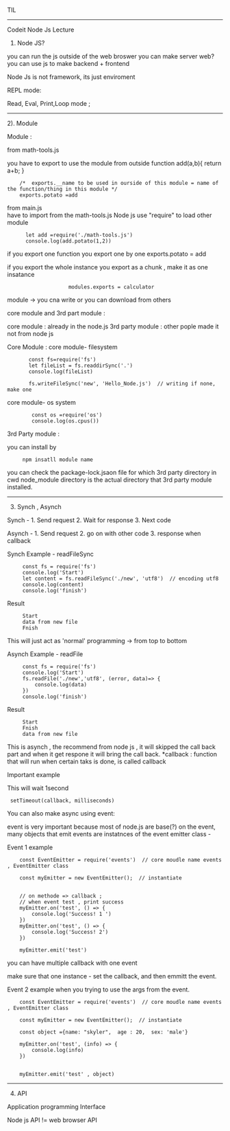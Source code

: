 TIL

--------
Codeit Node Js Lecture

1) Node JS?

you can run the js outside of the web broswer
you can make server web? 
you can use js to make backend + frontend 


Node Js is not framework, its just enviroment 


REPL mode:

Read, Eval, Print,Loop mode ; 

-------------------
2). Module 


Module :

 from math-tools.js
 
 you have to export to use the module from outside
         function add(a,b){
            return a+b;
        }


        /*  exports.__name to be used in ourside of this module = name of the function/thing in this module */
        exports.potato =add

        
        
   from main.js  
   have to import from the math-tools.js
    Node js use "require" to load other module
   
   
          let add =require('./math-tools.js')  
          console.log(add.potato(1,2))
          
   
 if you export one function 
   you export one by one
                          exports.potato = add
                          
 if you export the whole instance 
   you export as a chunk ,  make it as one insatance
 
                        modules.exports = calculator
                            
   
   
module -> you cna write or you can download from others 

core module and 3rd part module :

core module : already in the node.js
3rd party module : other pople made it not from node js
   
   
  Core Module :
  core module- filesystem
  
           const fs=require('fs')
           let fileList = fs.readdirSync('.')
           console.log(fileList)
  
           fs.writeFileSync('new', 'Hello_Node.js')  // writing if none, make one

  core module- os system
  
            const os =require('os')
            console.log(os.cpus())
            
   3rd Party module :        
   
   you can install by
        
         npm insatll module name
            
  you can  check the package-lock.jsaon file for which 3rd party directory in cwd
  node_module directory is the actual directory that 3rd party module installed.
            
            

----------      
3. Synch , Asynch
 
 
 Synch -  1. Send request
          2. Wait for response
          3. Next code
          
 
Asynch -  1. Send request
          2. go on with other code
          3. response when callback

 
 
 
 Synch Example -  readFileSync
 
         const fs = require('fs')
         console.log('Start')
         let content = fs.readFileSync('./new', 'utf8')  // encoding utf8
         console.log(content)
         console.log('finish')
         
  Result 
     
         Start
         data from new file
         Fnish
         
         
  This will just act as 'normal' programming -> from top to bottom 
  
     
 Asynch Example -  readFile
 
         const fs = require('fs')
         console.log('Start')
         fs.readFile('./new','utf8', (error, data)=> {
             console.log(data)
         })
         console.log('finish')


         
  Result 
     
         Start
         Fnish   
         data from new file

   This is asynch ,  the recommend from node js  ,  it will skipped the call back part and when it get respone it will bring the call back.
    *callback : function that will run  when certain taks is done, is called callback


 Important example
        
 This will wait 1second 
        
     setTimeout(callback, milliseconds)
           
           
 
You can also make async using event:

 event is very important because most of node.js are base(?) on the event, 
 many objects that emit events are instatnces of the event emitter class -
 
 
 Event 1 example
 
 
        const EventEmitter = require('events')  // core moudle name events   , EventEmitter class

        const myEmitter = new EventEmitter();  // instantiate 

 
        // on methode => callback ;
        // when event test , print success
        myEmitter.on('test', () => {
            console.log('Success! 1 ') 
        })
        myEmitter.on('test', () => {
            console.log('Success! 2') 
        })

        myEmitter.emit('test')
you can have multiple callback with one event
 
 make sure that one instance - set the callback, and then emmitt the event.
 
 
  Event 2 example
 when you trying to use the args from the event.

        const EventEmitter = require('events')  // core moudle name events   , EventEmitter class

        const myEmitter = new EventEmitter();  // instantiate 

        const object ={name: "skyler",  age : 20,  sex: 'male'}

        myEmitter.on('test', (info) => {
            console.log(info) 
        })


        myEmitter.emit('test' , object)



--------------
 4. API

Application programming Interface

Node js API != web browser API

